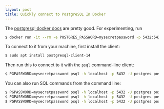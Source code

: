 ```yaml
---
layout: post
title: Quickly connect to PostgreSQL In Docker
---
```


The [postgresql docker docs](https://hub.docker.com/_/postgres) are pretty good. For experimenting, run

```bash
$ docker run -it --rm -e POSTGRES_PASSWORD=mysecretpassword -p 5432:5432 postgres
```

To connect to it from your machine, first install the client:

```bash
$ sudo apt install postgresql-client-14
```

Then run this to connect to it with the `psql` command-line client:

```bash
$ PGPASSWORD=mysecretpassword psql -h localhost -p 5432 -U postgres postgres
```

You can also run SQL commands from the command line:

```bash
$ PGPASSWORD=mysecretpassword psql -h localhost -p 5432 -U postgres postgres -c "CREATE TABLE IF NOT EXISTS foo (id bigint primary key not null)"
$ PGPASSWORD=mysecretpassword psql -h localhost -p 5432 -U postgres postgres -c "INSERT INTO foo (id) VALUES (1)"
$ PGPASSWORD=mysecretpassword psql -h localhost -p 5432 -U postgres postgres -c "SELECT * FROM foo"
```
